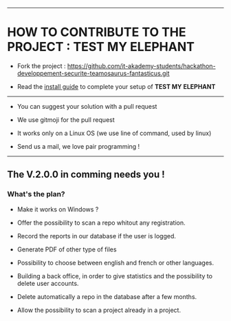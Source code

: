------------------------------------------------------------------------------
# HOW TO CONTRIBUTE TO THE PROJECT : TEST MY ELEPHANT
* Fork the project : https://github.com/it-akademy-students/hackathon-developpement-securite-teamosaurus-fantasticus.git

* Read the [install guide](INSTALL.md) to complete your setup of **TEST MY ELEPHANT**
-------------------------------------------------------

* You can suggest your solution with a pull request

* We use gitmoji for the pull request

* It works only on a Linux OS (we use line of command, used by linux)

* Send us a mail, we love pair programming ! 
-------------------------------------------------------------------------
## The V.2.0.0 in comming needs you !
### What's the plan?

* Make it works on Windows ?

* Offer the possibility to scan a repo whitout any registration.

* Record the reports in our database if the user is logged.

* Generate PDF of other type of files 

* Possibility to choose between english and french or other languages.

* Building a back office, in order to give statistics and the possibility to delete user accounts.

* Delete automatically a repo in the database after a few months.

* Allow the possibility to scan a project already in a project.




